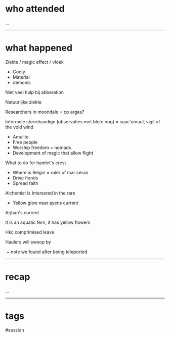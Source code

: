 # who attended

...

---
# what happened

Ziekte / magic effect / vloek
- Godly
- Material
- demonic

Niet veel hulp bij abberation

Natuurlijke ziekte

Researchers in moondale = op argas?

Informele sterrekundige (observaties met blote oog) = suac'amuul, vigil of the void wind

- Amulite
- Free people
- Worship freedom = nomads
- Development of magic that allow flight

What to do for hamlet's crest

- Where is Relgin = ruler of mar ceran
- Drive fiends
- Spread faith

Alchemist is Interested in the rare

- Yellow glow near ayens current

Arjhan's current

It is an aquatic fern, it has yellow flowers

Hkc comprimised leave

Haulers will swoop by

 ~ note we found after being teleported

---
# recap

...

---
# tags

#session